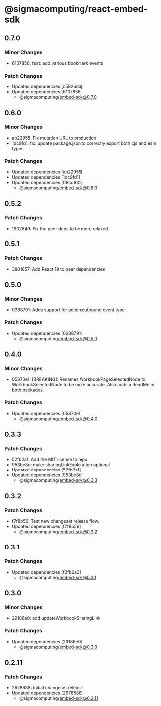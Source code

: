 # @sigmacomputing/react-embed-sdk

## 0.7.0

### Minor Changes

- 6107856: feat: add various bookmark events

### Patch Changes

- Updated dependencies [c5926da]
- Updated dependencies [6107856]
  - @sigmacomputing/embed-sdk@0.7.0

## 0.6.0

### Minor Changes

- ab22955: Fix mutation URL to production
- 1dc9fd1: fix: update package.json to correctly export both cjs and esm types

### Patch Changes

- Updated dependencies [ab22955]
- Updated dependencies [1dc9fd1]
- Updated dependencies [08cd832]
  - @sigmacomputing/embed-sdk@0.6.0

## 0.5.2

### Patch Changes

- 1902649: Fix the peer deps to be more relaxed

## 0.5.1

### Patch Changes

- 3801857: Add React 19 to peer dependencies

## 0.5.0

### Minor Changes

- 0338791: Adds support for action:outbound event type

### Patch Changes

- Updated dependencies [0338791]
  - @sigmacomputing/embed-sdk@0.5.0

## 0.4.0

### Minor Changes

- 05870e1: [BREAKING]: Renames WorkbookPageSelectedNode to WorkbookSelectedNode to be more accurate. Also adds a ReadMe in both packages.

### Patch Changes

- Updated dependencies [05870e1]
  - @sigmacomputing/embed-sdk@0.4.0

## 0.3.3

### Patch Changes

- 52fb2af: Add the MIT license to repo
- 953be8d: make sharingLinkExploration optional
- Updated dependencies [52fb2af]
- Updated dependencies [953be8d]
  - @sigmacomputing/embed-sdk@0.3.3

## 0.3.2

### Patch Changes

- f7f8b56: Test new changeset release flow.
- Updated dependencies [f7f8b56]
  - @sigmacomputing/embed-sdk@0.3.2

## 0.3.1

### Patch Changes

- Updated dependencies [f3fb6a3]
  - @sigmacomputing/embed-sdk@0.3.1

## 0.3.0

### Minor Changes

- 29186e0: add updateWorkbookSharingLink

### Patch Changes

- Updated dependencies [29186e0]
  - @sigmacomputing/embed-sdk@0.3.0

## 0.2.11

### Patch Changes

- 2678688: Initial changeset release
- Updated dependencies [2678688]
  - @sigmacomputing/embed-sdk@0.2.11

